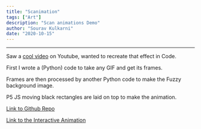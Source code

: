 ```yaml
---
title: "Scanimation"
tags: ["Art"]
description: "Scan animations Demo"
author: "Sourav Kulkarni"
date: "2020-10-15"
---
```


---

Saw a <a href="https://youtu.be/UW5bcsax78I" target="_blank">cool video</a> on Youtube, wanted to recreate that effect in Code.

First I wrote a (Python) code to take any GIF and get its frames.

Frames are then processed by another Python code to make the Fuzzy background image.

P5 JS moving black rectangles are laid on top to make the animation.

<a href="https://github.com/Souruly?tab=repositories" target="_blank">Link to Github Repo</a>

<a href="https://souruly.github.io/P5-Playground/Scanimation/" target="_blank">Link to the Interactive Animation</a>